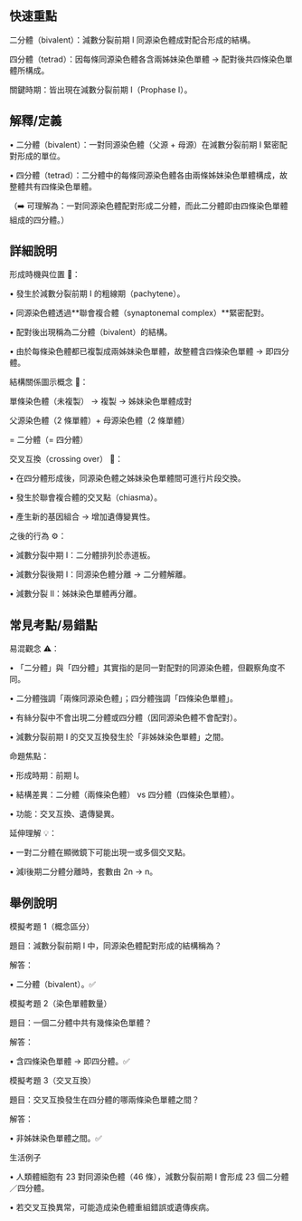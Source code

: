 ## 快速重點

二分體（bivalent）：減數分裂前期 I 同源染色體成對配合形成的結構。

四分體（tetrad）：因每條同源染色體各含兩姊妹染色單體 → 配對後共四條染色單體所構成。

關鍵時期：皆出現在減數分裂前期 I（Prophase I）。


## 解釋/定義

• 二分體（bivalent）：一對同源染色體（父源 + 母源）在減數分裂前期 I 緊密配對形成的單位。

• 四分體（tetrad）：二分體中的每條同源染色體各由兩條姊妹染色單體構成，故整體共有四條染色單體。

（➡️ 可理解為：一對同源染色體配對形成二分體，而此二分體即由四條染色單體組成的四分體。）


## 詳細說明

形成時機與位置 🧬：

• 發生於減數分裂前期 I 的粗線期（pachytene）。

• 同源染色體透過**聯會複合體（synaptonemal complex）**緊密配對。

• 配對後出現稱為二分體（bivalent）的結構。

• 由於每條染色體都已複製成兩姊妹染色單體，故整體含四條染色單體 → 即四分體。

結構關係圖示概念 🔬：

單條染色體（未複製） → 複製 → 姊妹染色單體成對

父源染色體（2 條單體）+ 母源染色體（2 條單體）

= 二分體（= 四分體）

交叉互換（crossing over） 🌈：

• 在四分體形成後，同源染色體之姊妹染色單體間可進行片段交換。

• 發生於聯會複合體的交叉點（chiasma）。

• 產生新的基因組合 → 增加遺傳變異性。

之後的行為 ⚙️：

• 減數分裂中期 I：二分體排列於赤道板。

• 減數分裂後期 I：同源染色體分離 → 二分體解離。

• 減數分裂 II：姊妹染色單體再分離。


## 常見考點/易錯點

易混觀念 ⚠️：

• 「二分體」與「四分體」其實指的是同一對配對的同源染色體，但觀察角度不同。

• 二分體強調「兩條同源染色體」；四分體強調「四條染色單體」。

• 有絲分裂中不會出現二分體或四分體（因同源染色體不會配對）。

• 減數分裂前期 I 的交叉互換發生於「非姊妹染色單體」之間。

命題焦點：

• 形成時期：前期 I。

• 結構差異：二分體（兩條染色體） vs 四分體（四條染色單體）。

• 功能：交叉互換、遺傳變異。

延伸理解 💡：

• 一對二分體在顯微鏡下可能出現一或多個交叉點。

• 減Ⅰ後期二分體分離時，套數由 2n → n。


## 舉例說明

模擬考題 1（概念區分）

題目：減數分裂前期 I 中，同源染色體配對形成的結構稱為？

解答：

• 二分體（bivalent）。✅

模擬考題 2（染色單體數量）

題目：一個二分體中共有幾條染色單體？

解答：

• 含四條染色單體 → 即四分體。✅

模擬考題 3（交叉互換）

題目：交叉互換發生在四分體的哪兩條染色單體之間？

解答：

• 非姊妹染色單體之間。✅

生活例子

• 人類體細胞有 23 對同源染色體（46 條），減數分裂前期 I 會形成 23 個二分體／四分體。

• 若交叉互換異常，可能造成染色體重組錯誤或遺傳疾病。
